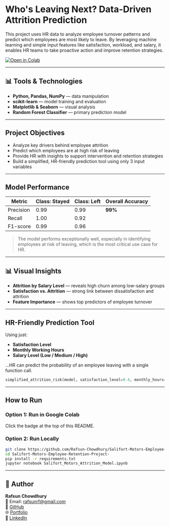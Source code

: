 
#  Who's Leaving Next? Data-Driven Attrition Prediction

This project uses HR data to analyze employee turnover patterns and predict which employees are most likely to leave. By leveraging machine learning and simple input features like satisfaction, workload, and salary, it enables HR teams to take proactive action and improve retention strategies.

[![Open in Colab](https://colab.research.google.com/assets/colab-badge.svg)](https://colab.research.google.com/github/Rafsun-Chowdhury/Salifort-Motors-Employee-Retention-Project-/blob/main/Salifort_Motors_Attrition_Model.ipynb)

---

## 📊 Tools & Technologies

- **Python, Pandas, NumPy** — data manipulation
- **scikit-learn** — model training and evaluation
- **Matplotlib & Seaborn** — visual analysis
- **Random Forest Classifier** — primary prediction model

---

##  Project Objectives

- Analyze key drivers behind employee attrition
- Predict which employees are at high risk of leaving
- Provide HR with insights to support intervention and retention strategies
- Build a simplified, HR-friendly prediction tool using only 3 input variables

---

##  Model Performance

| Metric    | Class: Stayed | Class: Left | Overall Accuracy |
|-----------|----------------|--------------|------------------|
| Precision | 0.99           | 0.99         | **99%**          |
| Recall    | 1.00           | 0.92         |                  |
| F1-score  | 0.99           | 0.96         |                  |

>  The model performs exceptionally well, especially in identifying employees at risk of leaving, which is the most critical use case for HR.

---

## 📊 Visual Insights

-  **Attrition by Salary Level** — reveals high churn among low-salary groups
-  **Satisfaction vs. Attrition** — strong link between dissatisfaction and attrition
-  **Feature Importance** — shows top predictors of employee turnover

---

##  HR-Friendly Prediction Tool

Using just:
- **Satisfaction Level**
- **Monthly Working Hours**
- **Salary Level (Low / Medium / High)**

…HR can predict the probability of an employee leaving with a single function call.

```python
simplified_attrition_risk(model, satisfaction_level=0.4, monthly_hours=170, salary_level=0)
```

---

##  How to Run

### Option 1: Run in Google Colab  
Click the badge at the top of this README.

### Option 2: Run Locally
```bash
git clone https://github.com/Rafsun-Chowdhury/Salifort-Motors-Employee-Retention-Project-.git
cd Salifort-Motors-Employee-Retention-Project-
pip install -r requirements.txt
jupyter notebook Salifort_Motors_Attrition_Model.ipynb
```

---

## 👤 Author

**Rafsun Chowdhury**  
📧 Email: rafsunrf@gmail.com  
🔗 [GitHub](https://github.com/Rafsun-Chowdhury)  
🌐 [Portfolio](https://rafsun-chowdhury.github.io/portfolio/)  
💼 [LinkedIn](https://www.linkedin.com/in/rafsun-chowdhury/)
